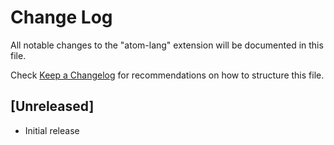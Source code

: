 # Change Log

All notable changes to the "atom-lang" extension will be documented in this file.

Check [Keep a Changelog](http://keepachangelog.com/) for recommendations on how to structure this file.

## [Unreleased]

- Initial release